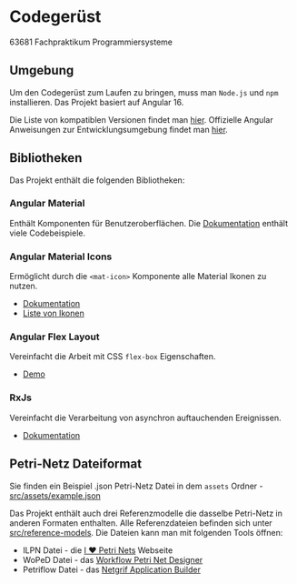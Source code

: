 # Codegerüst
63681 Fachpraktikum Programmiersysteme

## Umgebung

Um den Codegerüst zum Laufen zu bringen, muss man `Node.js` und `npm` installieren. Das Projekt basiert auf Angular 16.

Die Liste von kompatiblen Versionen findet man [hier](https://angular.io/guide/versions). Offizielle Angular Anweisungen zur Entwicklungsumgebung findet man [hier](https://angular.io/guide/setup-local).

## Bibliotheken

Das Projekt enthält die folgenden Bibliotheken:

### Angular Material

Enthält Komponenten für Benutzeroberflächen. Die [Dokumentation](https://material.angular.io/components/categories) enthält viele Codebeispiele.

### Angular Material Icons

Ermöglicht durch die `<mat-icon>` Komponente alle Material Ikonen zu nutzen.
* [Dokumentation](https://material.angular.io/components/icon/overview)
* [Liste von Ikonen](https://fonts.google.com/icons)

### Angular Flex Layout

Vereinfacht die Arbeit mit CSS `flex-box` Eigenschaften.
* [Demo](https://tburleson-layouts-demos.firebaseapp.com/#/docs)

### RxJs

Vereinfacht die Verarbeitung von asynchron auftauchenden Ereignissen. 
* [Dokumentation](https://rxjs.dev/guide/overview)

## Petri-Netz Dateiformat

Sie finden ein Beispiel .json Petri-Netz Datei in dem `assets` Ordner - [src/assets/example.json](./src/assets/example.json)

Das Projekt enthält auch drei Referenzmodelle die dasselbe Petri-Netz in anderen Formaten enthalten. Alle Referenzdateien befinden sich unter [src/reference-models](./src/reference-models). Die Dateien kann man mit folgenden Tools öffnen:
* ILPN Datei - die [I ❤ Petri Nets](https://www.fernuni-hagen.de/ilovepetrinets/petrinets/index.html) Webseite
* WoPeD Datei - das [Workflow Petri Net Designer](https://woped.dhbw-karlsruhe.de/?page_id=22)
* Petriflow Datei - das [Netgrif Application Builder](https://builder.netgrif.com/modeler)
